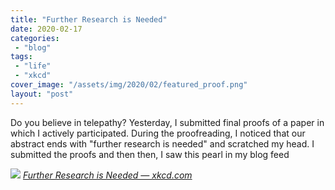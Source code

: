 ```yaml
---
title: "Further Research is Needed"
date: 2020-02-17
categories: 
 - "blog"
tags: 
 - "life"
 - "xkcd"
cover_image: "/assets/img/2020/02/featured_proof.png"
layout: "post"
---
```


Do you believe in telepathy? Yesterday, I submitted final proofs of a paper in which I actively participated. During the proofreading, I noticed that our abstract ends with "further research is needed" and scratched my head. I submitted the proofs and then then, I saw this pearl in my blog feed

![](https://i1.wp.com/imgs.xkcd.com/comics/further_research_is_needed.png?quality=80&ssl=1&strip=info&w=1600)
*[Further Research is Needed — xkcd.com](https://xkcd.com/2268/)*
